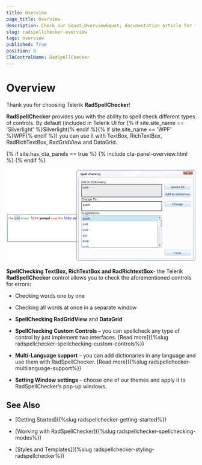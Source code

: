 ```yaml
---
title: Overview
page_title: Overview
description: Check our &quot;Overview&quot; documentation article for the RadSpellChecker {{ site.framework_name }} control.
slug: radspellchecker-overview
tags: overview
published: True
position: 0
CTAControlName: RadSpellChecker
---
```


# Overview

Thank you for choosing Telerik __RadSpellChecker__!

__RadSpellChecker__ provides you with the ability to spell check different types of controls. By default (included in Telerik UI for {% if site.site_name == 'Silverlight' %}Silverlight{% endif %}{% if site.site_name == 'WPF' %}WPF{% endif %}) you can use it with TextBox, RichTextBox, RadRichTextBox, RadGridView and DataGrid.

{% if site.has_cta_panels == true %}
{% include cta-panel-overview.html %}
{% endif %}

![](images/RadSpellChecker_Overview.png)

__SpellChecking TextBox, RichTextBox and RadRichtextBox__- the Telerik __RadSpellChecker__ control allows you to check the aforementioned controls for errors:

* Checking words one by one

* Checking all words at once in a separate window

* __SpellChecking RadGridView__ and __DataGrid__ 

* __SpellChecking Custom Controls –__ you can spellcheck any type of control by just implement two interfaces. [Read more]({%slug radspellchecker-spellchecking-custom-controls%})

* __Multi-Language support__ – you can add dictionaries in any language and use them with RadSpellChecker. [Read more]({%slug radspellchecker-multilanguage-support%})

* __Setting Window settings__ – choose one of our themes and apply it to RadSpellChecker’s pop-up windows.

## See Also

 * [Getting Started]({%slug radspellchecker-getting-started%})

 * [Working with RadSpellChecker]({%slug radspellchecker-spellchecking-modes%})

 * [Styles and Templates]({%slug radspellchecker-styling-radspellchecker%})

